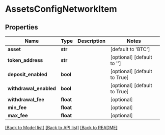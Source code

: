 # AssetsConfigNetworkItem

## Properties
Name | Type | Description | Notes
------------ | ------------- | ------------- | -------------
**asset** | **str** |  | [default to 'BTC']
**token_address** | **str** |  | [optional] [default to '']
**deposit_enabled** | **bool** |  | [optional] [default to True]
**withdrawal_enabled** | **bool** |  | [optional] [default to True]
**withdrawal_fee** | **float** |  | [optional] 
**min_fee** | **float** |  | [optional] 
**max_fee** | **float** |  | [optional] 

[[Back to Model list]](../README.md#documentation-for-models) [[Back to API list]](../README.md#documentation-for-api-endpoints) [[Back to README]](../README.md)


